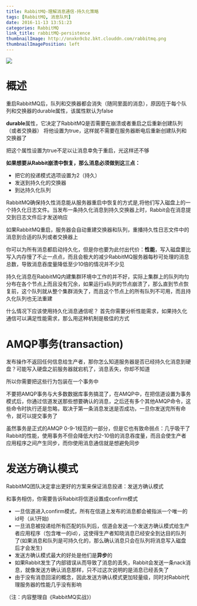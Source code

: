 ```yaml
---
title: RabbitMQ-理解消息通信-持久化策略
tags: [RabbitMQ, 消息队列]
date: 2016-11-13 13:51:23
categories: RabbitMQ
link_title: rabbitMQ-persistence
thumbnailImage: http://onxkn9cbz.bkt.clouddn.com/rabbitmq.png
thumbnailImagePosition: left
---
```

<!-- toc -->
<!-- more -->
![](http://onxkn9cbz.bkt.clouddn.com/rabbitmq.png)

# 概述

重启RabbitMQ后，队列和交换器都会消失（随同里面的消息），原因在于每个队列和交换器的durable属性，该属性默认为false

**durable**属性，它决定了RabbitMQ是否需要在崩溃或者重启之后重新创建队列（或者交换器）
将他设置为true，这样就不需要在服务器断电后重新创建队列和交换器了

<!--more-->

把这个属性设置为true不足以让消息幸免于重启，光这样还不够

**如果想要从Rabbit崩溃中恢复，那么消息必须做到这三点：**
- 把它的投递模式选项设置为2（持久）
- 发送到持久化的交换器
- 到达持久化队列




RabbitMQ确保持久性消息能从服务器重启中恢复的方式是,将他们写入磁盘上的一个持久化日志文件。当发布一条持久化消息到持久交换器上时，Rabbit会在消息提交到日志文件后才发送响应

如果RabbitMQ重启，服务器会自动重建交换器和队列，重播持久性日志文件中的消息到合适的队列或者交换器上

你可以为所有消息都启动持久化，但是你也要为此付出代价：**性能**，写入磁盘要比写入内存慢了不止一点点，而且会极大的减少RabbitMQ服务器每秒可处理的消息总数，导致消息吞度量降低至少10倍的情况并不少见

持久化消息在RabbitMQ内建集群环境中工作的并不好，实际上集群上的队列均匀分布在各个节点上而且没有冗余，如果运行a队列的节点崩溃了，那么直到节点恢复前，这个队列就从整个集群消失了，而且这个节点上的所有队列不可用，而且持久化队列也无法重建

什么情况下应该使用持久化消息通信呢？
首先你需要分析性能需求，如果持久化通信可以满足性能需求，那么用这种机制是极佳的方式

# AMQP事务(transaction)
发布操作不返回任何信息给生产者，那你怎么知道服务器是否已经持久化消息到硬盘？可能写入硬盘之前服务器就宕机了，消息丢失，你却不知道

所以你需要把这些行为包装在一个事务中

不要把AMQP事务与大多数数据库事务搞混了，在AMQP中，在把信道设置为事务模式后，你通过信道发送那些想要确认的消息，之后还有多个其他AMQP命令，这些命令时执行还是忽略，取决于第一条消息发送是否成功，一旦你发送完所有命令，就可以提交事务了

虽然事务是正式的AMQP 0-9-1规范的一部分，但是它也有致命弱点：几乎吸干了Rabbit的性能，使用事务不但会降低大约2-10倍的消息吞度量，而且会使生产者应用程序之间产生同步，而你使用消息通信就是想避免同步

# 发送方确认模式
RabbitMQ团队决定拿出更好的方案来保证消息投递：发送方确认模式

和事务相仿，你需要告诉Rabbit将信道设置成confirm模式
- 一旦信道进入confirm模式，所有在信道上发布的消息都会被指派一个唯一的id号（从1开始)
- 一旦消息被投递给所有匹配的队列后，信道会发送一个发送方确认模式给生产者应用程序（包含唯一的id），这使得生产者知晓消息已经安全到达目的队列了(如果消息和队列是可持久化的，那么确认消息只会在队列将消息写入磁盘后才会发生)
- 发送方确认模式最大的好处是他们是**异步**的
- 如果Rabbit发生了内部错误从而导致了消息的丢失，Rabbit会发送一条nack消息，就像发送方确认消息那样，只不过这次说明的是消息已经丢失了
- 由于没有消息回滚的概念，因此发送方确认模式更加轻量级，同时对Rabbit代理服务器的性能几乎没有影响

（注：内容整理自《RabbitMQ实战》）

